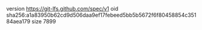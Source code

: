 version https://git-lfs.github.com/spec/v1
oid sha256:a1a83950b62cd9d506daa9ef17febeed5bb5b5672f6f80458854c35184aea179
size 7899
